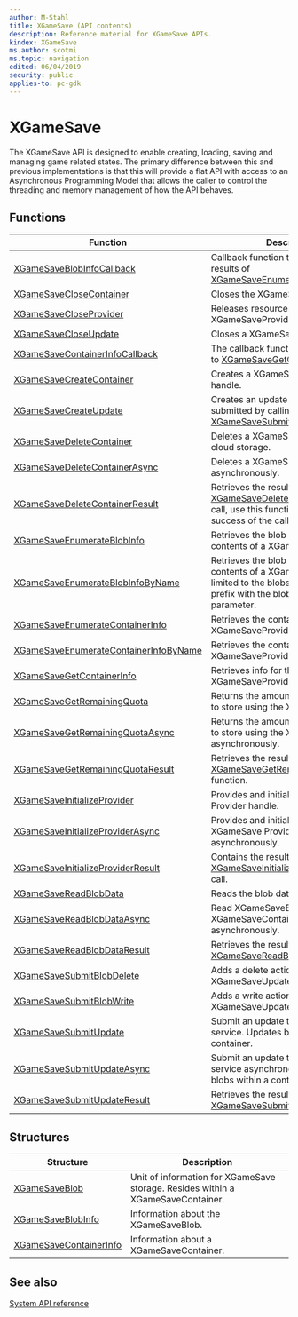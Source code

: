 ```yaml
---
author: M-Stahl
title: XGameSave (API contents)
description: Reference material for XGameSave APIs.
kindex: XGameSave
ms.author: scotmi
ms.topic: navigation
edited: 06/04/2019
security: public
applies-to: pc-gdk
---
```


# XGameSave  

The XGameSave API is designed to enable creating, loading, saving and managing game related states. The primary difference between this and previous implementations is that this will provide a flat API with access to an Asynchronous Programming Model that allows the caller to control the threading and memory management of how the API behaves.  
  
  
## Functions  
  
| Function | Description |  
| --- | --- |  
| [XGameSaveBlobInfoCallback](functions/xgamesaveblobinfocallback.md) | Callback function to retrieve the results of [XGameSaveEnumerateBlobInfo](functions/xgamesaveenumerateblobinfo.md). |  
| [XGameSaveCloseContainer](functions/xgamesaveclosecontainer.md) | Closes the XGameSaveContainer. |  
| [XGameSaveCloseProvider](functions/xgamesavecloseprovider.md) | Releases resources held by the XGameSaveProvider. |  
| [XGameSaveCloseUpdate](functions/xgamesavecloseupdate.md) | Closes a XGameSaveUpdate. |  
| [XGameSaveContainerInfoCallback](functions/xgamesavecontainerinfocallback.md) | The callback function for a call made to [XGameSaveGetContainerInfo](functions/xgamesavegetcontainerinfo.md). |  
| [XGameSaveCreateContainer](functions/xgamesavecreatecontainer.md) | Creates a XGameSaveContainer handle. |  
| [XGameSaveCreateUpdate](functions/xgamesavecreateupdate.md) | Creates an update which will later be submitted by calling [XGameSaveSubmitUpdate](functions/xgamesavesubmitupdate.md). |  
| [XGameSaveDeleteContainer](functions/xgamesavedeletecontainer.md) | Deletes a XGameSaveContainer from cloud storage. |  
| [XGameSaveDeleteContainerAsync](functions/xgamesavedeletecontainerasync.md) | Deletes a XGameSaveContainer asynchronously. |  
| [XGameSaveDeleteContainerResult](functions/xgamesavedeletecontainerresult.md) | Retrieves the result of a [XGameSaveDeleteContainerAsync](functions/xgamesavedeletecontainerasync.md) call, use this function to check the success of the call. |  
| [XGameSaveEnumerateBlobInfo](functions/xgamesaveenumerateblobinfo.md) | Retrieves the blob info for the contents of a XGameSaveContainer. |  
| [XGameSaveEnumerateBlobInfoByName](functions/xgamesaveenumerateblobinfobyname.md) | Retrieves the blob info for the contents of a XGameSaveContainer limited to the blobs which share a prefix with the blobNamePrefix parameter. |  
| [XGameSaveEnumerateContainerInfo](functions/xgamesaveenumeratecontainerinfo.md) | Retrieves the container info for a XGameSaveProvider. |  
| [XGameSaveEnumerateContainerInfoByName](functions/xgamesaveenumeratecontainerinfobyname.md) | Retrieves the container info for a XGameSaveProvider. |  
| [XGameSaveGetContainerInfo](functions/xgamesavegetcontainerinfo.md) | Retrieves info for the containers in a XGameSaveProvider. |  
| [XGameSaveGetRemainingQuota](functions/xgamesavegetremainingquota.md) | Returns the amount of data available to store using the XGameSave api. |  
| [XGameSaveGetRemainingQuotaAsync](functions/xgamesavegetremainingquotaasync.md) | Returns the amount of data available to store using the XGameSave api asynchronously. |  
| [XGameSaveGetRemainingQuotaResult](functions/xgamesavegetremainingquotaresult.md) | Retrieves the results of the [XGameSaveGetRemainingQuotaAsync](functions/xgamesavegetremainingquotaasync.md) function. |  
| [XGameSaveInitializeProvider](functions/xgamesaveinitializeprovider.md) | Provides and initializes a XGameSave Provider handle. |  
| [XGameSaveInitializeProviderAsync](functions/xgamesaveinitializeproviderasync.md) | Provides and initializes an XGameSave Provider handle asynchronously. |  
| [XGameSaveInitializeProviderResult](functions/xgamesaveinitializeproviderresult.md) | Contains the results of a [XGameSaveInitializeProviderAsync](functions/xgamesaveinitializeproviderasync.md) call. |  
| [XGameSaveReadBlobData](functions/xgamesavereadblobdata.md) | Reads the blob data for a container. |  
| [XGameSaveReadBlobDataAsync](functions/xgamesavereadblobdataasync.md) | Read XGameSaveBlob data from a XGameSaveContainer asynchronously. |  
| [XGameSaveReadBlobDataResult](functions/xgamesavereadblobdataresult.md) | Retrieves the results of a [XGameSaveReadBlobDataAsync](functions/xgamesavereadblobdataasync.md) call. |  
| [XGameSaveSubmitBlobDelete](functions/xgamesavesubmitblobdelete.md) | Adds a delete action to a game save XGameSaveUpdate. |  
| [XGameSaveSubmitBlobWrite](functions/xgamesavesubmitblobwrite.md) | Adds a write action to a XGameSaveUpdate. |  
| [XGameSaveSubmitUpdate](functions/xgamesavesubmitupdate.md) | Submit an update to the XGameSave service. Updates blobs within a container. |  
| [XGameSaveSubmitUpdateAsync](functions/xgamesavesubmitupdateasync.md) | Submit an update to the XGameSave service asynchronously. Updates blobs within a container. |  
| [XGameSaveSubmitUpdateResult](functions/xgamesavesubmitupdateresult.md) | Retrieves the result of the [XGameSaveSubmitUpdateAsync](functions/xgamesavesubmitupdateasync.md) call. |  
  
## Structures  
  
| Structure | Description |  
| --- | --- |  
| [XGameSaveBlob](structs/xgamesaveblob.md) | Unit of information for XGameSave storage. Resides within a XGameSaveContainer. |  
| [XGameSaveBlobInfo](structs/xgamesaveblobinfo.md) | Information about the XGameSaveBlob. |  
| [XGameSaveContainerInfo](structs/xgamesavecontainerinfo.md) | Information about a XGameSaveContainer. |  
  
  
## See also  
[System API reference](../gc-reference-system-toc.md)  